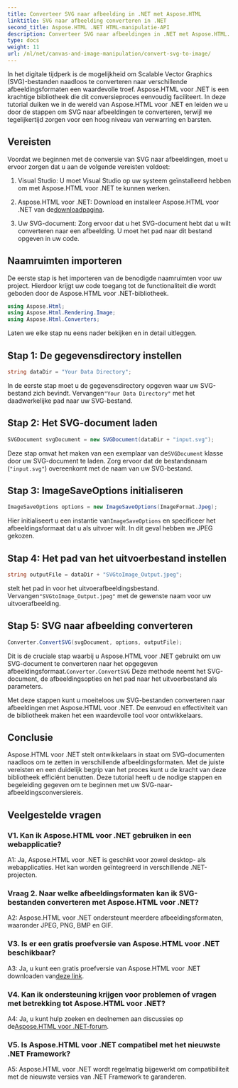```yaml
---
title: Converteer SVG naar afbeelding in .NET met Aspose.HTML
linktitle: SVG naar afbeelding converteren in .NET
second_title: Aspose.HTML .NET HTML-manipulatie-API
description: Converteer SVG naar afbeeldingen in .NET met Aspose.HTML. Een uitgebreide tutorial voor ontwikkelaars. Transformeer SVG-documenten eenvoudig naar JPEG-, PNG-, BMP- en GIF-formaten.
type: docs
weight: 11
url: /nl/net/canvas-and-image-manipulation/convert-svg-to-image/
---
```


In het digitale tijdperk is de mogelijkheid om Scalable Vector Graphics (SVG)-bestanden naadloos te converteren naar verschillende afbeeldingsformaten een waardevolle troef. Aspose.HTML voor .NET is een krachtige bibliotheek die dit conversieproces eenvoudig faciliteert. In deze tutorial duiken we in de wereld van Aspose.HTML voor .NET en leiden we u door de stappen om SVG naar afbeeldingen te converteren, terwijl we tegelijkertijd zorgen voor een hoog niveau van verwarring en barsten.

## Vereisten

Voordat we beginnen met de conversie van SVG naar afbeeldingen, moet u ervoor zorgen dat u aan de volgende vereisten voldoet:

1. Visual Studio: U moet Visual Studio op uw systeem geïnstalleerd hebben om met Aspose.HTML voor .NET te kunnen werken.

2.  Aspose.HTML voor .NET: Download en installeer Aspose.HTML voor .NET van de[downloadpagina](https://releases.aspose.com/html/net/).

3. Uw SVG-document: Zorg ervoor dat u het SVG-document hebt dat u wilt converteren naar een afbeelding. U moet het pad naar dit bestand opgeven in uw code.

## Naamruimten importeren


De eerste stap is het importeren van de benodigde naamruimten voor uw project. Hierdoor krijgt uw code toegang tot de functionaliteit die wordt geboden door de Aspose.HTML voor .NET-bibliotheek.

```csharp
using Aspose.Html;
using Aspose.Html.Rendering.Image;
using Aspose.Html.Converters;
```

Laten we elke stap nu eens nader bekijken en in detail uitleggen.

## Stap 1: De gegevensdirectory instellen

```csharp
string dataDir = "Your Data Directory";
```

 In de eerste stap moet u de gegevensdirectory opgeven waar uw SVG-bestand zich bevindt. Vervangen`"Your Data Directory"` met het daadwerkelijke pad naar uw SVG-bestand.

## Stap 2: Het SVG-document laden

```csharp
SVGDocument svgDocument = new SVGDocument(dataDir + "input.svg");
```

 Deze stap omvat het maken van een exemplaar van de`SVGDocument` klasse door uw SVG-document te laden. Zorg ervoor dat de bestandsnaam (`"input.svg"`) overeenkomt met de naam van uw SVG-bestand.

## Stap 3: ImageSaveOptions initialiseren

```csharp
ImageSaveOptions options = new ImageSaveOptions(ImageFormat.Jpeg);
```

 Hier initialiseert u een instantie van`ImageSaveOptions` en specificeer het afbeeldingsformaat dat u als uitvoer wilt. In dit geval hebben we JPEG gekozen.

## Stap 4: Het pad van het uitvoerbestand instellen

```csharp
string outputFile = dataDir + "SVGtoImage_Output.jpeg";
```

 stelt het pad in voor het uitvoerafbeeldingsbestand. Vervangen`"SVGtoImage_Output.jpeg"` met de gewenste naam voor uw uitvoerafbeelding.

## Stap 5: SVG naar afbeelding converteren

```csharp
Converter.ConvertSVG(svgDocument, options, outputFile);
```

 Dit is de cruciale stap waarbij u Aspose.HTML voor .NET gebruikt om uw SVG-document te converteren naar het opgegeven afbeeldingsformaat.`Converter.ConvertSVG` Deze methode neemt het SVG-document, de afbeeldingsopties en het pad naar het uitvoerbestand als parameters.

Met deze stappen kunt u moeiteloos uw SVG-bestanden converteren naar afbeeldingen met Aspose.HTML voor .NET. De eenvoud en effectiviteit van de bibliotheek maken het een waardevolle tool voor ontwikkelaars.

## Conclusie

Aspose.HTML voor .NET stelt ontwikkelaars in staat om SVG-documenten naadloos om te zetten in verschillende afbeeldingsformaten. Met de juiste vereisten en een duidelijk begrip van het proces kunt u de kracht van deze bibliotheek efficiënt benutten. Deze tutorial heeft u de nodige stappen en begeleiding gegeven om te beginnen met uw SVG-naar-afbeeldingsconversiereis.

## Veelgestelde vragen

### V1. Kan ik Aspose.HTML voor .NET gebruiken in een webapplicatie?

A1: Ja, Aspose.HTML voor .NET is geschikt voor zowel desktop- als webapplicaties. Het kan worden geïntegreerd in verschillende .NET-projecten.

### Vraag 2. Naar welke afbeeldingsformaten kan ik SVG-bestanden converteren met Aspose.HTML voor .NET?

A2: Aspose.HTML voor .NET ondersteunt meerdere afbeeldingsformaten, waaronder JPEG, PNG, BMP en GIF.

### V3. Is er een gratis proefversie van Aspose.HTML voor .NET beschikbaar?

 A3: Ja, u kunt een gratis proefversie van Aspose.HTML voor .NET downloaden van[deze link](https://releases.aspose.com/).

### V4. Kan ik ondersteuning krijgen voor problemen of vragen met betrekking tot Aspose.HTML voor .NET?

 A4: Ja, u kunt hulp zoeken en deelnemen aan discussies op de[Aspose.HTML voor .NET-forum](https://forum.aspose.com/).

### V5. Is Aspose.HTML voor .NET compatibel met het nieuwste .NET Framework?

A5: Aspose.HTML voor .NET wordt regelmatig bijgewerkt om compatibiliteit met de nieuwste versies van .NET Framework te garanderen.